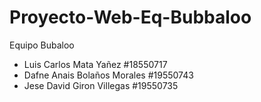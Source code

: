 # Proyecto-Web-Eq-Bubbaloo

Equipo Bubaloo

 * Luis Carlos Mata Yañez #18550717
 * Dafne Anais Bolaños Morales #19550743
 * Jese David Giron Villegas #19550735
